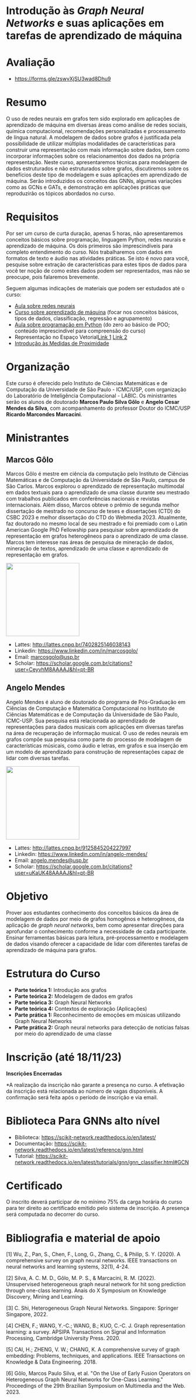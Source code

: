 # Introdução às _Graph Neural Networks_ e suas aplicações em tarefas de aprendizado de máquina

# Avaliação
 - https://forms.gle/zswvXjSU3wad8Dhu9

# Resumo

O uso de redes neurais em grafos tem sido explorado em aplicações de aprendizado de máquina em diversas áreas como análise de redes sociais, química computacional, recomendações personalizadas e processamento de língua natural. A modelagem de dados sobre grafos é justificada pela possibilidade de utilizar múltiplas modalidades de características para construir uma representação com mais informação sobre dados, bem como incorporar informações sobre os relacionamentos dos dados na própria representação. Neste curso, apresentaremos técnicas para modelagem de dados estruturados e não estruturados sobre grafos, discutiremos sobre os benefícios deste tipo de modelagem e suas aplicações em aprendizado de máquina. Serão introduzidos os conceitos das GNNs, algumas variações como as GCNs e GATs, e demonstração em aplicações práticas que reproduzirão os tópicos abordados no curso.

# Requisitos

Por ser um curso de curta duração, apenas 5 horas, não apresentaremos conceitos básicos sobre programação, linguagem Python, redes neurais e aprendizado de máquina. Os dois primeiros são imprescindíveis para completo entendimento do curso. Nós trabalharemos com dados em formatos de texto e áudio nas atividades práticas. Se isto é novo para você, pesquise sobre extração de características para estes tipos de dados para você ter noção de como estes dados podem ser representados, mas não se preocupe, pois falaremos brevemente. 

Seguem algumas indicações de materiais que podem ser estudados até o curso:
- [Aula sobre redes neurais](https://www.youtube.com/watch?v=rpnEdkvSYj4)
- [Curso sobre aprendizado de máquina](https://www.youtube.com/watch?v=l2ALoe6Yfss&list=PL-K8PmZILhr0w0FH1gZrknk9CLRqXKo-Z&index=1) (focar nos conceitos básicos, tipos de dados, classificação, regressão e agrupamento)
- [Aula sobre programação em Python](https://www.youtube.com/watch?v=CEkHlfVH_Ew) (do zero ao básico de POO; conteúdo imprescindível para compreensão do curso)
- Representação no Espaço Vetorial[Link 1](https://www.youtube.com/watch?v=hivD34b-W5w) [Link 2](https://www.youtube.com/watch?v=OtQr5NkRPdg)
- [Introdução às Medidas de Proximidade](https://www.youtube.com/watch?v=yV26S9Zsq1s)

# Organização

Este curso é oferecido pelo Instituto de Ciências Matemáticas e de Computação da Universidade de São Paulo - ICMC/USP, com organização do Laboratório de Inteligência Computacional - LABIC.
Os ministrantes serão os alunos de doutorado **Marcos Paulo Silva Gôlo** e **Angelo Cesar Mendes da Silva**, com acompanhamento do professor Doutor do ICMC/USP **Ricardo Marcondes Marcacini**. 

# Ministrantes

## Marcos Gôlo

Marcos Gôlo é mestre em ciência da computação pelo Instituto de Ciências Matemáticas e de Computação da Universidade de São Paulo, campus de São Carlos. Marcos explorou o aprendizado de representação multimodal em dados textuais para o aprendizado de uma classe durante seu mestrado com trabalhos publicados em conferências nacionais e revistas internacionais. Além disso, Marcos obteve o prêmio de segunda melhor dissertação de mestrado no concurso de teses e dissertações (CTD) do CSBC 2023 e melhor dissertação do CTD do Webmedia 2023. Atualmente, faz doutorado no mesmo local de seu mestrado e foi premiado com o Latin American Google PhD Fellowship para pesquisar sobre aprendizado de representação em grafos heterogêneos para o aprendizado de uma classe. Marcos tem interesse nas áreas de pesquisa de mineração de dados, mineração de textos, aprendizado de uma classe e aprendizado de representação em grafos. 

<img src="/images/golo.jpg" width="200">

- Lattes: http://lattes.cnpq.br/7402825146038143
- Linkedin: https://www.linkedin.com/in/marcosgolo/
- Email: marcosgolo@usp.br
- Scholar: https://scholar.google.com.br/citations?user=CeyvhM8AAAAJ&hl=pt-BR

## Angelo Mendes

Angelo Mendes é aluno de doutorado do programa de Pós-Graduação em Ciências de Computação e Matemática Computacional no Instituto de Ciências Matemáticas e de Computação da Universidade de São Paulo, ICMC-USP. Sua pesquisa está relacionada ao aprendizado de representações para dados musicais com aplicações em diversas tarefas na área de recuperação de informação musical. O uso de redes neurais em grafos compõe sua pesquisa como parte do processo de modelagem de características músicais, como áudio e letras, em grafos e sua inserção em um modelo de aprendizado para construção de representações capaz de lidar com diversas tarefas.

<img src="/images/angelo.png" width="200">

- Lattes: http://lattes.cnpq.br/9125845204227997
- Linkedin: https://www.linkedin.com/in/angelo-mendes/
- Email: angelo.mendes@usp.br
- Scholar: https://scholar.google.com.br/citations?user=uKaUK48AAAAJ&hl=pt-BR
  
# Objetivo

Prover aos estudantes conhecimento dos conceitos básicos da área de modelagem de dados por meio de grafos homogênos e heterogêneos, da aplicação de _graph neural networks_, bem como apresentar direções para aprofundar o conhecimento conforme a necessidade de cada participante. Ensinar ferramentas básicas para leitura, pré-processamento e modelagem de dados visando oferecer a capacidade de lidar com diferentes tarefas de aprendizado de máquina para grafos. 

# Estrutura do Curso

- **Parte teórica 1:** Introdução aos grafos
- **Parte teórica 2:** Modelagem de dados em grafos
- **Parte teórica 3:** Graph Neural Networks
- **Parte teórica 4:** Contextos de exploração (Aplicações)
- **Parte prática 1:** Reconhecimento de emoções em músicas utilizando Graph Neural Networks
- **Parte prática 2:** Graph neural networks para detecção de notícias falsas por meio do aprendizado de uma classe

# Inscrição (até 18/11/23)

**Inscrições Encerradas**

*A realização da inscrição não garante a presença no curso. A efetivação da inscrição está relacionada ao número de vagas disponíveis. A confirmação será feita após o período de inscrição e via email.

# Biblioteca Para GNNs alto nível
 - Biblioteca: https://scikit-network.readthedocs.io/en/latest/
 - Documentação: https://scikit-network.readthedocs.io/en/latest/reference/gnn.html
 - Tutorial: https://scikit-network.readthedocs.io/en/latest/tutorials/gnn/gnn_classifier.html#GCN

# Certificado

O inscrito deverá participar de no mínimo 75% da carga horária do curso para ter direito ao certificado emitido pelo sistema de inscrição. A presença será computada no decorrer do curso.

# Bibliografia e material de apoio

[1] Wu, Z., Pan, S., Chen, F., Long, G., Zhang, C., & Philip, S. Y. (2020). A comprehensive survey on graph neural networks. IEEE transactions on neural networks and learning systems, 32(1), 4-24.

[2] Silva, A. C. M. D., Gôlo, M. P. S., & Marcacini, R. M. (2022). Unsupervised heterogeneous graph neural network for hit song prediction through one-class learning. Anais do X Symposium on Knowledge Discovery, Mining and Learning.

[3] C. Shi, Heterogeneous Graph Neural Networks. Singapore: Springer Singapore, 2022.

[4] CHEN, F.; WANG, Y.-C.; WANG, B.; KUO, C.-C. J. Graph representation learning: a survey. APSIPA Transactions on Signal and Information Processing, Cambridge University Press. 2020.

[5] CAI, H.; ZHENG, V. W.; CHANG, K. A comprehensive survey of graph embedding: Problems, techniques, and applications. IEEE Transactions on Knowledge & Data Engineering. 2018.

[6] Gôlo, Marcos Paulo Silva, et al. "On the Use of Early Fusion Operators on Heterogeneous Graph Neural Networks for One-Class Learning." Proceedings of the 29th Brazilian Symposium on Multimedia and the Web. 2023.
